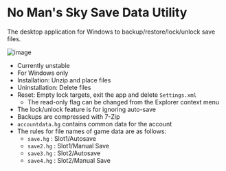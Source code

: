 ﻿# No Man's Sky Save Data Utility

The desktop application for Windows to backup/restore/lock/unlock save files.

![image](https://github.com/nefilmjp/nms-save-data-util/assets/136662366/5434ff64-c67c-4404-a543-c16dc68ebb04)

- Currently unstable
- For Windows only
- Installation: Unzip and place files
- Uninstallation: Delete files
- Reset: Empty lock targets, exit the app and delete `Settings.xml`
  - The read-only flag can be changed from the Explorer context menu
- The lock/unlock feature is for ignoring auto-save
- Backups are compressed with 7-Zip
- `accountdata.hg` contains common data for the account
- The rules for file names of game data are as follows:
  - `save.hg` : Slot1/Autosave
  - `save2.hg` : Slot1/Manual Save
  - `save3.hg` : Slot2/Autosave
  - `save4.hg` : Slot2/Manual Save
<!--
- Requires [7-Zip Extra](https://7-zip.org/download.html) ( `7za.exe` to be placed in the same location as the executable)
-->
